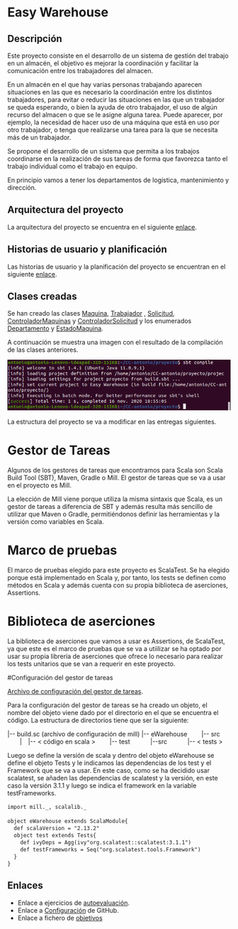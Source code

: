 # Easy Warehouse

## Descripción

Este proyecto consiste en el desarrollo de un sistema de gestión del trabajo en un almacén, el objetivo es mejorar la coordinación y facilitar la comunicación entre los trabajadores del almacen.

En un almacén en el que hay varias personas trabajando aparecen situaciones en las que es necesario la coordinación entre los distintos trabajadores, para evitar o reducir las situaciones en las que un trabajador se queda esperando, o bien la ayuda de otro trabajador, el uso de algún recurso del almacen o que se le asigne alguna tarea. Puede aparecer, por ejemplo, la necesidad de hacer uso de una máquina que está en uso por otro trabajador, o tenga que realizarse una tarea para la que se necesita más de un trabajador.

Se propone el desarrollo de un sistema que permita a los trabajos coordinarse en la realización de sus tareas de forma que favorezca tanto el trabajo individual como el trabajo en equipo.

En principio vamos a tener los departamentos de logística, mantenimiento y dirección.

## Arquitectura del proyecto

La arquitectura del proyecto se encuentra en el siguiente [enlace](https://github.com/antobalbis/CC-20-21-antoniobalbis/blob/main/docs/arquitectura.md).

## Historias de usuario y planificación

Las historias de usuario y la planificación del proyecto se encuentran en el siguiente [enlace](https://github.com/antobalbis/CC-20-21-antoniobalbis/blob/main/docs/planificacion.md).

## Clases creadas

Se han creado las clases [Maquina](https://github.com/antobalbis/CC-20-21-antoniobalbis/blob/main/src/Maquina.scala), [Trabajador](https://github.com/antobalbis/CC-20-21-antoniobalbis/blob/main/eWarehouse/src/Trabajador.scala) , [Solicitud](https://github.com/antobalbis/CC-20-21-antoniobalbis/blob/main/eWarehouse/src/Solicitud.scala), [ControladorMaquinas](https://github.com/antobalbis/CC-20-21-antoniobalbis/blob/main/eWarehouse/src/ControladorMaquinas.scala) y [ControladorSolicitud](https://github.com/antobalbis/CC-20-21-antoniobalbis/blob/main/eWarehouse/src/ControladorSolicitud.scala) y los enumerados [Departamento](https://github.com/antobalbis/CC-20-21-antoniobalbis/blob/main/eWarehouse/src/Departamento.scala) y [EstadoMaquina](https://github.com/antobalbis/CC-20-21-antoniobalbis/blob/main/eWarehouse/src/EstadoMaquina.scala).

A continuación se muestra una imagen con el resultado de la compilación de las clases anteriores.

![Imagen 1](https://github.com/antobalbis/CC-20-21-antoniobalbis/blob/main/docs/imagenes/compilacion2.png)

La estructura del proyecto se va a modificar en las entregas siguientes.

# Gestor de Tareas

Algunos de los gestores de tareas que encontramos para Scala son Scala Build Tool (SBT), Maven, Gradle o Mill. El gestor de tareas que se va a usar en el proyecto es Mill.

La elección de Mill viene porque utiliza la misma sintaxis que Scala, es un gestor de tareas a diferencia de SBT y además resulta más sencillo de utilizar que Maven o Gradle, permitiéndonos definir las herramientas y la versión como variables en Scala.

# Marco de pruebas

El marco de pruebas elegido para este proyecto es ScalaTest. Se ha elegido porque está implementado en Scala y, por tanto, los tests se definen como métodos en Scala y además cuenta con su propia biblioteca de aserciones, Assertions.

# Biblioteca de aserciones

La biblioteca de aserciones que vamos a usar es Assertions, de ScalaTest, ya que este es el marco de pruebas que se va a utiilizar se ha optado por usar su propia librería de aserciones que ofrece lo necesario para realizar los tests unitarios que se van a requerir en este proyecto.

#Configuración del gestor de tareas

[Archivo de configuración del gestor de tareas](https://github.com/antobalbis/CC-20-21-antoniobalbis/blob/main/build.sc).

Para la configuración del gestor de tareas se ha creado un objeto, el nombre del objeto viene dado por el directorio en el que se encuentra el código. La estructura de directorios tiene que ser la siguiente:

|-- build.sc (archivo de configuración de mill)
|-- eWarehouse 
  |-- src
  | |-- < código en scala >
  |-- test
     |--src
        |-- < tests >

Luego se define la versión de scala y dentro del objeto eWarehouse se define el objeto Tests y le indicamos las dependencias de los test y el Framework que se va a usar. En este caso, como se ha decidido usar scalatest, se añaden las dependencias de scalatest y la versión, en este caso la versión 3.1.1 y luego se indica el framework en la variable testFrameworks.


```
import mill._, scalalib._

object eWarehouse extends ScalaModule{
  def scalaVersion = "2.13.2"
  object test extends Tests{
    def ivyDeps = Agg(ivy"org.scalatest::scalatest:3.1.1")
    def testFrameworks = Seq("org.scalatest.tools.Framework")
  }
}
```

## Enlaces
- Enlace a ejercicios de [autoevaluación](https://github.com/antobalbis/autoevaluacion).
- Enlace a [Configuración](https://github.com/antobalbis/CC-20-21-antoniobalbis/blob/main/docs/configuracion.md) de GitHub.
- Enlace a fichero de [objetivos](https://github.com/antobalbis/CC-20-21/blob/master/objetivos/antobalbis.md)